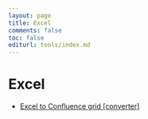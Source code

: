 ```yaml
---
layout: page
title: Excel
comments: false
toc: false
editurl: tools/index.md
---
```


<h1>Excel</h1>

<ul>
<li><a href="./excel-to-confluence-grid.html">Excel to Confluence grid [converter]</a></li>
</ul>

